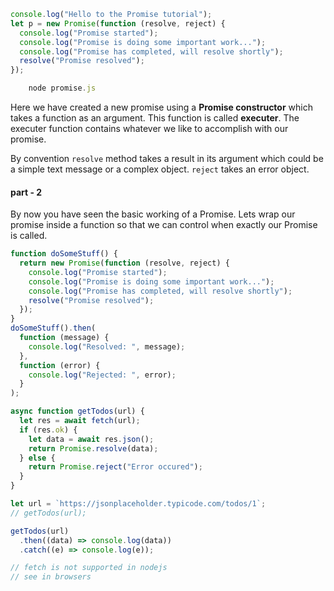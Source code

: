 ```js
console.log("Hello to the Promise tutorial");
let p = new Promise(function (resolve, reject) {
  console.log("Promise started");
  console.log("Promise is doing some important work...");
  console.log("Promise has completed, will resolve shortly");
  resolve("Promise resolved");
});
```

```js
    node promise.js
```

Here we have created a new promise using a **Promise constructor** which takes a function as an argument.
This function is called **executer**. The executer function contains whatever we like to accomplish with our promise.

By convention `resolve` method takes a result in its argument which could be a simple text message or a complex object. `reject` takes an error object.

#### part - 2

By now you have seen the basic working of a Promise. Lets wrap our promise inside a function so that we can control when exactly our Promise is called.

```js
function doSomeStuff() {
  return new Promise(function (resolve, reject) {
    console.log("Promise started");
    console.log("Promise is doing some important work...");
    console.log("Promise has completed, will resolve shortly");
    resolve("Promise resolved");
  });
}
doSomeStuff().then(
  function (message) {
    console.log("Resolved: ", message);
  },
  function (error) {
    console.log("Rejected: ", error);
  }
);
```

```js
async function getTodos(url) {
  let res = await fetch(url);
  if (res.ok) {
    let data = await res.json();
    return Promise.resolve(data);
  } else {
    return Promise.reject("Error occured");
  }
}

let url = `https://jsonplaceholder.typicode.com/todos/1`;
// getTodos(url);

getTodos(url)
  .then((data) => console.log(data))
  .catch((e) => console.log(e));

// fetch is not supported in nodejs
// see in browsers
```


